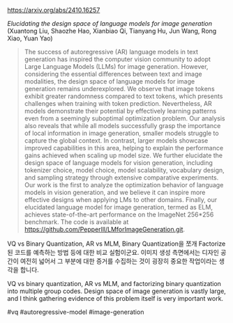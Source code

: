 https://arxiv.org/abs/2410.16257

*Elucidating the design space of language models for image generation* (Xuantong Liu, Shaozhe Hao, Xianbiao Qi, Tianyang Hu, Jun Wang, Rong Xiao, Yuan Yao)

> The success of autoregressive (AR) language models in text generation has inspired the computer vision community to adopt Large Language Models (LLMs) for image generation. However, considering the essential differences between text and image modalities, the design space of language models for image generation remains underexplored. We observe that image tokens exhibit greater randomness compared to text tokens, which presents challenges when training with token prediction. Nevertheless, AR models demonstrate their potential by effectively learning patterns even from a seemingly suboptimal optimization problem. Our analysis also reveals that while all models successfully grasp the importance of local information in image generation, smaller models struggle to capture the global context. In contrast, larger models showcase improved capabilities in this area, helping to explain the performance gains achieved when scaling up model size. We further elucidate the design space of language models for vision generation, including tokenizer choice, model choice, model scalability, vocabulary design, and sampling strategy through extensive comparative experiments. Our work is the first to analyze the optimization behavior of language models in vision generation, and we believe it can inspire more effective designs when applying LMs to other domains. Finally, our elucidated language model for image generation, termed as ELM, achieves state-of-the-art performance on the ImageNet 256*256 benchmark. The code is available at https://github.com/Pepperlll/LMforImageGeneration.git.

VQ vs Binary Quantization, AR vs MLM, Binary Quantization을 쪼개 Factorize된 코드를 예측하는 방법 등에 대한 비교 실험이군요. 이미지 생성 측면에서는 디자인 공간이 여전히 넓어서 그 부분에 대한 증거를 수집하는 것이 굉장히 중요한 작업이라는 생각을 합니다.

<english>
VQ vs binary quantization, AR vs MLM, and factorizing binary quantization into multiple group codes. Design space of image generation is vastly large, and I think gathering evidence of this problem itself is very important work.
</english>

#vq #autoregressive-model #image-generation 